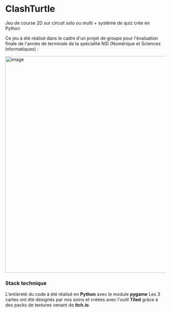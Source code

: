 # ClashTurtle
Jeu de course 2D sur circuit solo ou multi + système de quiz crée en Python

Ce jeu à été réalisé dans le cadre d'un projet de groupe pour l'évaluation finale de l'année de terminale de la spécialité NSI (Numérique et Sciences Informatiques) :

<img width="682" alt="image" src="https://github.com/user-attachments/assets/9e9567cf-94ac-4511-8ac4-391e7110cf99" />

### Stack technique
L'entièreté du code à été réalisé en **Python** avec le module __pygame__
Les 3 cartes ont été désignés par nos soins et créées avec l'outil **Tiled** grâce à des packs de textures venant de __itch.io__.
